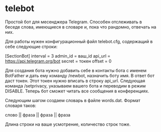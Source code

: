 # telebotПростой бот для месенджера Telegram. Способен отслеживать в беседе слова, имеющиеся в словаре и, пока что рандомно, отвечать на них. Для работы нужен конфигурационный файл telebot.cfg, содержащий в себе следующие строки:[SectionBot]interval = 3admin_id = ваш_idapi_url = https://api.telegram.org/botsecret = токенoffset = 0Для создания бота нужно добавить себе в контакты бота с именем BotFather и дать ему команду /newbot, назначить боту имя. В ответ бот даст токен. Этот токен нужно вписать в строку api_url. Следующая команда /setprivacy, указываем вашего бота и переводим в режим DISABLE. Теперь бот сможет читать все сообщения в конференциях. Следующим шагом создаем словарь в файле words.dat. Формат словаря таков: слово || фраза || фраза || фраза Длина строки на ваше усмотрение, количество строк тоже.